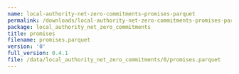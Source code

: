 ```yaml
---
name: local-authority-net-zero-commitments-promises-parquet
permalink: /downloads/local-authority-net-zero-commitments-promises-parquet/0
package: local_authority_net_zero_commitments
title: promises
filename: promises.parquet
version: '0'
full_version: 0.4.1
file: /data/local_authority_net_zero_commitments/0/promises.parquet
---
```

